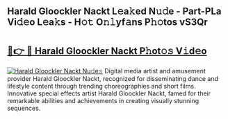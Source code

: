 ## Harald Gloockler Nackt L𝚎a𝚔ed N𝚞𝚍e - Part-PLa Vi𝚍𝚎o L𝚎a𝚔s - H𝚘𝚝 O𝚗𝚕yf𝚊ns P𝚑𝚘tos vS3Qr

# <h2><a href="http://kf2m2za.oniu.top/?m=Harald+Gloockler+Nackt">🔗👉 🔴 Harald Gloockler Nackt P𝚑ot𝚘𝚜 V𝚒d𝚎o</a></h2>

[![Harald Gloockler Nackt Nu𝚍e𝚜](https://i.imgur.com/0qMVB7G.gif)](http://kf2m2za.oniu.top/?m=Harald+Gloockler+Nackt)
Digital media artist and amusement provider Harald Gloockler Nackt, recognized for disseminating dance and lifestyle content through trending choreographies and short films. Innovative special effects artist Harald Gloockler Nackt, famed for their remarkable abilities and achievements in creating visually stunning sequences.  
